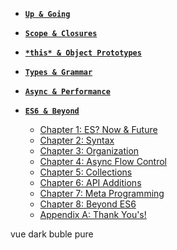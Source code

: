 - [**`Up & Going`**](up%20&%20going/README)


- [**`Scope & Closures`**](scope%20&%20closures/README)


- [**`*this* & Object Prototypes`**](this%20&%20object%20prototypes/README)


- [**`Types & Grammar`**](types%20&%20grammar/README)


- [**`Async & Performance`**](async%20&%20performance/README)


- [**`ES6 & Beyond`**](es6%20&%20beyond/README)
    - [Chapter 1: ES? Now & Future](es6%20&%20beyond/ch1)
    - [Chapter 2: Syntax](es6%20&%20beyond/ch2)
    - [Chapter 3: Organization](es6%20&%20beyond/ch3)
    - [Chapter 4: Async Flow Control](es6%20&%20beyond/ch4)
    - [Chapter 5: Collections](es6%20&%20beyond/ch5)
    - [Chapter 6: API Additions](es6%20&%20beyond/ch6)
    - [Chapter 7: Meta Programming](es6%20&%20beyond/ch7)
    - [Chapter 8: Beyond ES6](es6%20&%20beyond/ch8)
    - [Appendix A: Thank You's!](es6%20&%20beyond/apA)

<div class="themes">
    <span data-theme="vue">vue</span>
    <span data-theme="dark">dark</span>
    <span data-theme="buble">buble</span>
    <span data-theme="pure">pure</span>
</div>
